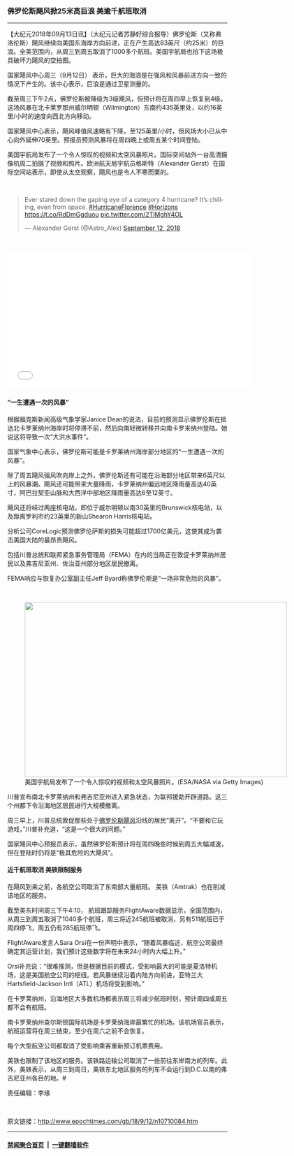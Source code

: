 ### 佛罗伦斯飓风掀25米高巨浪 美逾千航班取消
------------------------

<p>【大纪元2018年09月13日讯】（大纪元记者苏静好综合报导）佛罗伦斯（又称弗洛伦斯）飓风继续向美国东海岸方向前进，正在产生高达83英尺（约25米）的巨浪。全美范围内，从周三到周五取消了1000多个航班。美国宇航局也拍下这场极具破坏力飓风的空拍图。</p>
<p>国家飓风中心周三（9月12日） 表示，巨大的海浪是在强风和风暴前进方向一致的情况下产生的。该中心表示，巨浪是通过卫星测量的。</p>
<p>截至周三下午2点，佛罗伦斯被降级为3级飓风，但预计将在周四早上恢复到4级。这场风暴在北卡莱罗那州威尔明顿（Wilmington）东南约435英里处，以约16英里/小时的速度向西北方向移动。</p>
<p>国家飓风中心表示，飓风峰值风速略有下降，至125英里/小时，但风场大小已从中心向外延伸70英里。预报员预测风暴将在周四晚上或周五某个时间登陆。</p>
<p>美国宇航局发布了一个令人惊叹的视频和太空风暴照片。国际空间站外一台高清摄像机周二拍摄了视频和照片。欧洲航天局宇航员格斯特（Alexander Gerst）在国际空间站表示，即使从太空观察，飓风也是令人不寒而栗的。</p>
</p>
<p>&nbsp;</p>
<blockquote class="twitter-tweet" data-lang="en">
<p dir="ltr" lang="en">Ever stared down the gaping eye of a category 4 hurricane? It&#8217;s chilling, even from space. <a href="https://twitter.com/hashtag/HurricaneFlorence?src=hash&amp;ref_src=twsrc%5Etfw">#HurricaneFlorence</a> <a href="https://twitter.com/hashtag/Horizons?src=hash&amp;ref_src=twsrc%5Etfw">#Horizons</a> <a href="https://t.co/RdDmGgduou">https://t.co/RdDmGgduou</a> <a href="https://t.co/2TlMghY4OL">pic.twitter.com/2TlMghY4OL</a></p>
<p>— Alexander Gerst (@Astro_Alex) <a href="https://twitter.com/Astro_Alex/status/1039870236227522560?ref_src=twsrc%5Etfw">September 12, 2018</a></p></blockquote>
<p><script async src="https://platform.twitter.com/widgets.js" charset="utf-8"></script>
<p>&nbsp;</p>
<div class="video_fit_container"><iframe src="//www.youtube.com/embed/weoWlAs4Dr4?rel=0" width="560" height="315" frameborder="0" allowfullscreen="allowfullscreen"></iframe></div>
<h4>“一生遭遇一次的风暴”</h4>
<p>根据福克斯新闻高级气象学家Janice Dean的说法，目前的预测显示佛罗伦斯在抵达北卡罗莱纳州海岸时将停滞不前，然后向南轻微转移并向南卡罗来纳州登陆。她说这将导致一次“大洪水事件”。</p>
<p>国家气象中心表示，佛罗伦斯可能是卡罗莱纳州海岸部分地区的“一生遭遇一次的风暴”。</p>
<p>除了周五飓风强风吹向岸上之外，佛罗伦斯还有可能在沿海部分地区带来6英尺以上的风暴潮。飓风还可能带来大量降雨，卡罗莱纳州偏远地区降雨量高达40英寸，阿巴拉契亚山脉和大西洋中部地区降雨量高达6至12英寸。</p>
<p>飓风还将经过两座核电站，即位于威尔明顿以南30英里的Brunswick核电站，以及距离罗利市约23英里的新山Shearon Harris核电站。</p>
<p>分析公司CoreLogic预测佛罗伦萨斯的损失可能超过1700亿美元，这使其成为袭击美国大陆的最昂贵飓风。</p>
<p>包括川普总统和联邦紧急事务管理局（FEMA）在内的当局正在敦促卡罗莱纳州居民以及弗吉尼亚州、佐治亚州部分地区居民撤离。</p>
<p>FEMA响应与恢复办公室副主任Jeff Byard称佛罗伦斯是“一场非常危险的风暴”。</p>
<p>&nbsp;</p>
<figure id="attachment_10710103" style="width: 600px" class="wp-caption aligncenter"><a href="http://i.epochtimes.com/assets/uploads/2018/09/GettyImages-1032224818.jpg"><img class="size-large wp-image-10710103" src="http://i.epochtimes.com/assets/uploads/2018/09/GettyImages-1032224818-600x401.jpg" alt="" width="600" height="401" /></a><figcaption class="wp-caption-text">美国宇航局发布了一个令人惊叹的视频和太空风暴照片。(ESA/NASA via Getty Images)</figcaption></figure>
<p>川普宣布南北卡罗莱纳州和弗吉尼亚州进入紧急状态，为联邦援助开辟道路。这三个州都下令沿海地区居民进行大规模撤离。</p>
<p>周三早上，川普总统敦促那些处于<a href="http://www.epochtimes.com/gb/tag/%E4%BD%9B%E7%BD%97%E4%BC%A6%E6%96%AF%E9%A3%93%E9%A3%8E.html">佛罗伦斯飓风</a>沿线的居民“离开”。“不要和它玩游戏，”川普补充道，“这是一个很大的问题。”</p>
<p>国家飓风中心预报员表示，虽然佛罗伦斯预计将在周四晚些时候到周五大幅减速，但在登陆时仍将是“极其危险的大飓风”。</p>
<h4>近千航班取消 美铁限制服务</h4>
<p>在飓风到来之前，各航空公司取消了东南部大量航班。 美铁（Amtrak）也在削减该地区的服务。</p>
<p>截至美东时间周三下午4:10， 航班跟踪服务FlightAware数据显示，全国范围内，从周三到周五取消了1040多个航班，周三将近245航班被取消，另有511航班已于周四停飞，周五仍有285航班停飞。</p>
<p>FlightAware发言人Sara Orsi在一份声明中表示，“随着风暴临近，航空公司最终确定其运营计划，我们预计这些数字将在未来24小时内大幅上升。”</p>
<p>Orsi补充说：“很难推测，但是根据目前的模式，受影响最大的可能是夏洛特机场，这是美国航空公司的枢纽。若风暴继续沿着内陆方向前进，亚特兰大Hartsfield-Jackson Intl（ATL）机场将受到影响。”</p>
<p>在卡罗莱纳州，沿海地区大多数机场都表示周三将减少航班时刻，预计周四或周五都不会有航班。</p>
<p>南卡罗莱纳州查尔斯顿国际机场是卡罗莱纳海岸最繁忙的机场。该机场官员表示，航班运营将在周三结束，至少在周六之前不会恢复。</p>
<p>每个大型航空公司都取消了受影响乘客重新预订机票费用。</p>
<p>美铁也限制了该地区的服务。该铁路运输公司取消了一些前往东岸南方的列车。此外，美铁表示，从周三到周日，美铁东北地区服务的列车不会运行到D.C.以南的弗吉尼亚州各目的地。#</p>
<p>责任编辑：李缘</p>
<p>&nbsp;</p>

原文链接：http://www.epochtimes.com/gb/18/9/12/n10710084.htm


------------------------
#### [禁闻聚合首页](https://github.com/gfw-breaker/banned-news/blob/master/README.md) &nbsp;|&nbsp;  [一键翻墙软件](https://github.com/gfw-breaker/nogfw/blob/master/README.md)